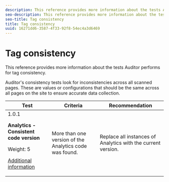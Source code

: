 ```yaml
---
description: This reference provides more information about the tests Auditor performs for tag consistency.
seo-description: This reference provides more information about the tests Auditor performs for tag consistency.
seo-title: Tag consistency
title: Tag consistency
uuid: 16271dd6-3587-4f33-92f8-54ec4a3d6469
---
```


# Tag consistency

This reference provides more information about the tests Auditor performs for tag consistency.

Auditor's consistency tests look for inconsistencies across all scanned pages. These are values or configurations that should be the same across all pages on the site to ensure accurate data collection.

<table id="table_4F9ED873BAF741D19BFB0F297B3A1FDB"> 
 <thead> 
  <tr> 
   <th colname="col1" class="entry"> Test </th> 
   <th colname="col2" class="entry"> Criteria </th> 
   <th colname="col3" class="entry"> Recommendation </th> 
  </tr>
 </thead>
 <tbody> 
  <tr> 
   <td colname="col1"> 
    <draft-comment>
      1.0.1 
    </draft-comment> <p><b>Analytics - Consistent code version </b> </p> <p>Weight: 5 </p> <p><a href="https://docs.adobe.com/content/help/en/analytics/implementation/choose-implementation-method.html" format="html" scope="external"> Additional information</a> </p> </td> 
   <td colname="col2"> <p> More than one version of the Analytics code was found. </p> </td> 
   <td colname="col3"> <p>Replace all instances of Analytics with the current version. </p> </td> 
  </tr> 
 </tbody> 
</table>
